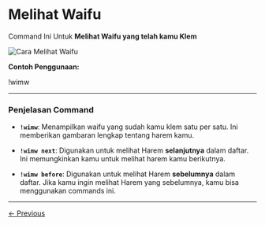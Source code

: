 # Melihat Waifu

Command Ini Untuk **Melihat Waifu yang telah kamu Klem**

![Cara Melihat Waifu](https://raw.githubusercontent.com/TabawaX/waifudb/refs/heads/master/other/docs/Screenshot_20241204-103907.jpg)

**Contoh Penggunaan:**

!wimw

---

### Penjelasan Command

- **`!wimw`**: Menampilkan waifu yang sudah kamu klem satu per satu. Ini memberikan gambaran lengkap tentang harem kamu.
  
- **`!wimw next`**: Digunakan untuk melihat Harem **selanjutnya** dalam daftar. Ini memungkinkan kamu untuk melihat harem kamu berikutnya.
  
- **`!wimw before`**: Digunakan untuk melihat Harem **sebelumnya** dalam daftar. Jika kamu ingin melihat Harem yang sebelumnya, kamu bisa menggunakan commands ini.

---

[← Previous](docs/waifumap/2_wclaim.md)
